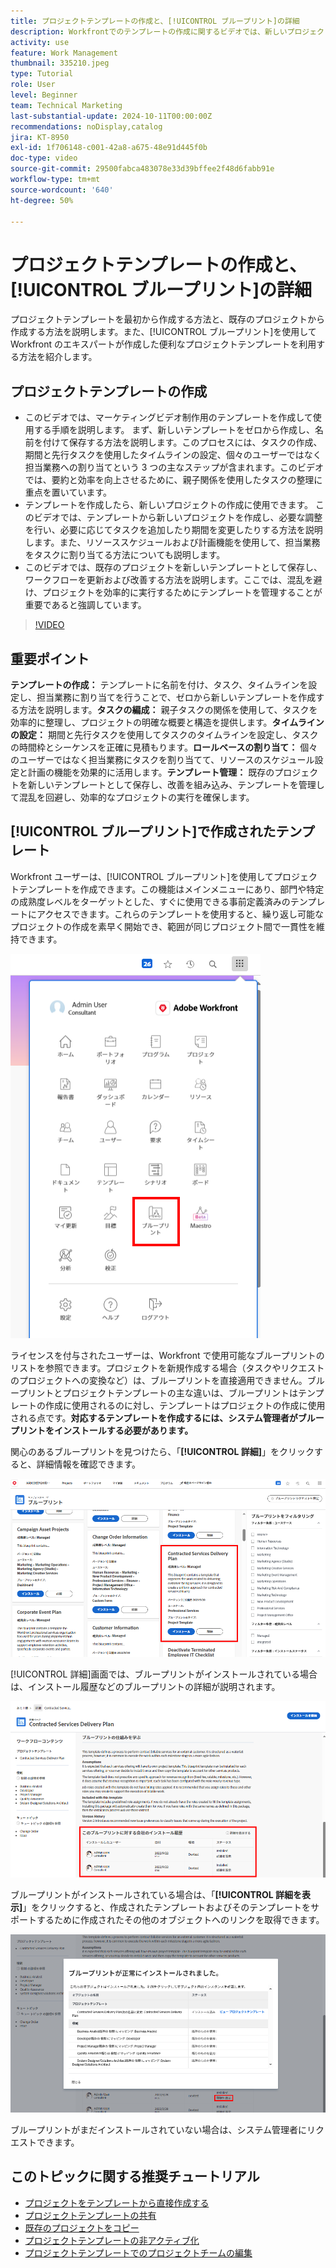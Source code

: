 ```yaml
---
title: プロジェクトテンプレートの作成と、[!UICONTROL ブループリント]の詳細
description: Workfrontでのテンプレートの作成に関するビデオでは、新しいプロジェクトテンプレートの作成、新しいプロジェクトへのテンプレートの使用、既存のプロジェクトのテンプレートとしての保存、事前定義済みのブループリントの使用、効率的なリソース管理のための担当業務へのタスクの割り当て方法を示します。
activity: use
feature: Work Management
thumbnail: 335210.jpeg
type: Tutorial
role: User
level: Beginner
team: Technical Marketing
last-substantial-update: 2024-10-11T00:00:00Z
recommendations: noDisplay,catalog
jira: KT-8950
exl-id: 1f706148-c001-42a8-a675-48e91d445f0b
doc-type: video
source-git-commit: 29500fabca483078e33d39bffee2f48d6fabb91e
workflow-type: tm+mt
source-wordcount: '640'
ht-degree: 50%

---
```


# プロジェクトテンプレートの作成と、[!UICONTROL ブループリント]の詳細


プロジェクトテンプレートを最初から作成する方法と、既存のプロジェクトから作成する方法を説明します。また、[!UICONTROL ブループリント]を使用して Workfront のエキスパートが作成した便利なプロジェクトテンプレートを利用する方法を紹介します。

## プロジェクトテンプレートの作成

* このビデオでは、マーケティングビデオ制作用のテンプレートを作成して使用する手順を説明します。 まず、新しいテンプレートをゼロから作成し、名前を付けて保存する方法を説明します。&#x200B; このプロセスには、タスクの作成、期間と先行タスクを使用したタイムラインの設定、個々のユーザーではなく担当業務への割り当てという 3 つの主なステップが含まれます。&#x200B; このビデオでは、要約と効率を向上させるために、親子関係を使用したタスクの整理に重点を置いています。&#x200B;
* テンプレートを作成したら、新しいプロジェクトの作成に使用できます。 このビデオでは、テンプレートから新しいプロジェクトを作成し、必要な調整を行い、必要に応じてタスクを追加したり期間を変更したりする方法を説明します。&#x200B; また、リソーススケジュールおよび計画機能を使用して、担当業務をタスクに割り当てる方法についても説明します。&#x200B;
* このビデオでは、既存のプロジェクトを新しいテンプレートとして保存し、ワークフローを更新および改善する方法を説明します。&#x200B; ここでは、混乱を避け、プロジェクトを効率的に実行するためにテンプレートを管理することが重要であると強調しています。&#x200B;

>[!VIDEO](https://video.tv.adobe.com/v/335210/?quality=12&learn=on)

## 重要ポイント

**テンプレートの作成：** テンプレートに名前を付け、タスク、タイムラインを設定し、担当業務に割り当てを行うことで、ゼロから新しいテンプレートを作成する方法を説明します。&#x200B;
**タスクの編成：** 親子タスクの関係を使用して、タスクを効率的に整理し、プロジェクトの明確な概要と構造を提供します。&#x200B;
**タイムラインの設定：** 期間と先行タスクを使用してタスクのタイムラインを設定し、タスクの時間枠とシーケンスを正確に見積もります。&#x200B;
**ロールベースの割り当て：** 個々のユーザーではなく担当業務にタスクを割り当てて、リソースのスケジュール設定と計画の機能を効果的に活用します。&#x200B;
**テンプレート管理：** 既存のプロジェクトを新しいテンプレートとして保存し、改善を組み込み、テンプレートを管理して混乱を回避し、効率的なプロジェクトの実行を確保します。&#x200B;


## [!UICONTROL ブループリント]で作成されたテンプレート

Workfront ユーザーは、[!UICONTROL ブループリント]を使用してプロジェクトテンプレートを作成できます。この機能はメインメニューにあり、部門や特定の成熟度レベルをターゲットとした、すぐに使用できる事前定義済みのテンプレートにアクセスできます。これらのテンプレートを使用すると、繰り返し可能なプロジェクトの作成を素早く開始でき、範囲が同じプロジェクト間で一貫性を維持できます。

![メインメニューのブループリント](assets/pt-blueprints-01.png)

ライセンスを付与されたユーザーは、Workfront で使用可能なブループリントのリストを参照できます。プロジェクトを新規作成する場合（タスクやリクエストのプロジェクトへの変換など）は、ブループリントを直接適用できません。ブループリントとプロジェクトテンプレートの主な違いは、ブループリントはテンプレートの作成に使用されるのに対し、テンプレートはプロジェクトの作成に使用される点です。**対応するテンプレートを作成するには、システム管理者がブループリントをインストールする必要があります。**

関心のあるブループリントを見つけたら、「**[!UICONTROL 詳細]**」をクリックすると、詳細情報を確認できます。

![ブループリントのリスト](assets/pt-blueprints-02.png)

[!UICONTROL 詳細]画面では、ブループリントがインストールされている場合は、インストール履歴などのブループリントの詳細が説明されます。

![ブループリントの使用に関する詳細](assets/pt-blueprints-03.png)

ブループリントがインストールされている場合は、「**[!UICONTROL 詳細を表示]**」をクリックすると、作成されたテンプレートおよびそのテンプレートをサポートするために作成されたその他のオブジェクトへのリンクを取得できます。

![ブループリントのインストールに関する詳細](assets/pt-blueprints-04.png)

ブループリントがまだインストールされていない場合は、システム管理者にリクエストできます。

## このトピックに関する推奨チュートリアル

* [プロジェクトをテンプレートから直接作成する](/help/manage-work/create-and-manage-project-templates/create-a-project-directly-from-a-template.md)
* [プロジェクトテンプレートの共有](/help/manage-work/create-and-manage-project-templates/share-a-project-template.md)
* [既存のプロジェクトをコピー](/help/manage-work/manage-projects/copy-an-existing-project.md)
* [プロジェクトテンプレートの非アクティブ化](/help/manage-work/create-and-manage-project-templates/deactivate-a-project-template.md)
* [プロジェクトテンプレートでのプロジェクトチームの編集](/help/manage-work/create-and-manage-project-templates/edit-the-project-team-in-a-project-template.md)
